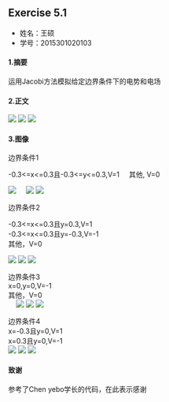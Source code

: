  ## Exercise 5.1
* 姓名：王硕
* 学号：2015301020103

#### 1.摘要
运用Jacobi方法模拟给定边界条件下的电势和电场
#### 2.正文
<img src="http://latex.codecogs.com/gif.latex?V(i,j)=\frac{1}{4}[V(i+1,j,k)+V(i-1,j,k)+V(i,j+1,k)+V(i,j-1,k)]">    
<img src="http://latex.codecogs.com/gif.latex?E_{x}=-\frac{\partial\,V}{\partial\,x}">  
<img src="http://latex.codecogs.com/gif.latex?E_{x}(i,j)\approx\,-\frac{V(i+1,j)-V(i-1,j)}{2\Delta\,x}">    

#### 3.图像    


边界条件1    
      
-0.3<=x<=0.3且-0.3<=y<=0.3,V=1            
其他, V=0     
   
![](https://github.com/March0ns/Computional_Physics_N2015301020103/blob/master/EXERCISE/v11.png)    
![](https://github.com/March0ns/Computional_Physics_N2015301020103/blob/master/EXERCISE/v12.png)
![](https://github.com/March0ns/Computional_Physics_N2015301020103/blob/master/EXERCISE/v13.png)    

边界条件2     
     
-0.3<=x<=0.3且y=0.3,V=1        
-0.3<=x<=0.3且y=-0.3,V=-1       
其他，V=0    

![](https://github.com/March0ns/Computional_Physics_N2015301020103/blob/master/EXERCISE/v21.png)
![](https://github.com/March0ns/Computional_Physics_N2015301020103/blob/master/EXERCISE/v22.png)
![](https://github.com/March0ns/Computional_Physics_N2015301020103/blob/master/EXERCISE/v23.png)    

边界条件3    
x=0,y=0,V=-1    
其他，V=0     
   
![](https://github.com/March0ns/Computional_Physics_N2015301020103/blob/master/EXERCISE/v31.png)
![](https://github.com/March0ns/Computional_Physics_N2015301020103/blob/master/EXERCISE/v32.png)
![](https://github.com/March0ns/Computional_Physics_N2015301020103/blob/master/EXERCISE/v33.png)    

边界条件4        
x=-0.3且y=0,V=1     
x=0.3且y=0,V=-1    
![](https://github.com/March0ns/Computional_Physics_N2015301020103/blob/master/EXERCISE/v41.png)
![](https://github.com/March0ns/Computional_Physics_N2015301020103/blob/master/EXERCISE/v42.png)
![](https://github.com/March0ns/Computional_Physics_N2015301020103/blob/master/EXERCISE/v43.png)
#### 致谢
参考了Chen yebo学长的代码，在此表示感谢


